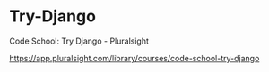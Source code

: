 # Try-Django
Code School: Try Django - Pluralsight

https://app.pluralsight.com/library/courses/code-school-try-django
